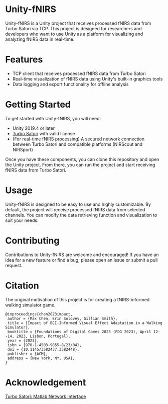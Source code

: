 # Unity-fNIRS
Unity-fNIRS is a Unity project that receives processed fNIRS data from Turbo Satori via TCP. This project is designed for researchers and developers who want to use Unity as a platform for visualizing and analyzing fNIRS data in real-time.

# Features
- TCP client that receives processed fNIRS data from Turbo Satori
- Real-time visualization of fNIRS data using Unity's built-in graphics tools
- Data logging and export functionality for offline analysis

# Getting Started
To get started with Unity-fNIRS, you will need:
- Unity 2019.4 or later
- [Turbo Satori](https://nirx.net/turbosatori) with valid license 
- (For real-time fNIRS processing) A secured network connection between Turbo Satori and compatible platforms (NIRScout and NIRSport)

Once you have these components, you can clone this repository and open the Unity project. From there, you can run the project and start receiving fNIRS data from Turbo Satori.

# Usage
Unity-fNIRS is designed to be easy to use and highly customizable. By default, the project will receive processed fNIRS data from selected channels. You can modify the data retrieving function and visualization to suit your needs. 

# Contributing
Contributions to Unity-fNIRS are welcome and encouraged! If you have an idea for a new feature or find a bug, please open an issue or submit a pull request.

# Citation
The original motivation of this project is for creating a fNIRS-informed walking simulator game.

```
@inproceedings{chen2023impact,
 author = {Max Chen, Erin Solovey, Gillian Smith},
 title = {Impact of BCI-Informed Visual Effect Adaptation in a Walking Simulator},
 booktitle = {Foundations of Digital Games 2023 (FDG 2023), April 12--14, 2023, Lisbon, Portugal},
 year = {2023},
 isbn = {978-1-4503-9855-8/23/04},
 doi = {10.1145/3582437.3582448},
 publisher = {ACM},
 address = {New York, NY, USA},
}
```

# Acknowledgement
[Turbo Satori: Matlab Network Interface](https://support.brainvoyager.com/turbo-satori/getting-started/393-matlab-network-interface)
